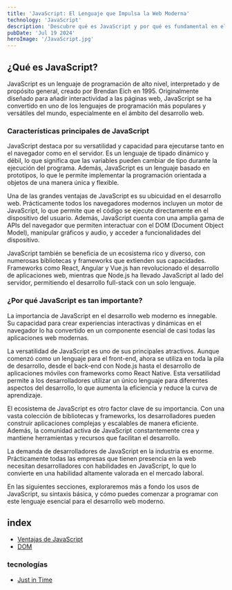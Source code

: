 ```yaml
---
title: 'JavaScript: El Lenguaje que Impulsa la Web Moderna'
technology: 'JavaScript'
description: 'Descubre qué es JavaScript y por qué es fundamental en el desarrollo web actual.'
pubDate: 'Jul 19 2024'
heroImage: '/JavaScript.jpg'
---
```

## ¿Qué es JavaScript?
JavaScript es un lenguaje de programación de alto nivel, interpretado y de propósito general, creado por Brendan Eich en 1995. Originalmente diseñado para añadir interactividad a las páginas web, JavaScript se ha convertido en uno de los lenguajes de programación más populares y versátiles del mundo, especialmente en el ámbito del desarrollo web.

### Características principales de JavaScript
JavaScript destaca por su versatilidad y capacidad para ejecutarse tanto en el navegador como en el servidor. Es un lenguaje de tipado dinámico y débil, lo que significa que las variables pueden cambiar de tipo durante la ejecución del programa. Además, JavaScript es un lenguaje basado en prototipos, lo que le permite implementar la programación orientada a objetos de una manera única y flexible.

Una de las grandes ventajas de JavaScript es su ubicuidad en el desarrollo web. Prácticamente todos los navegadores modernos incluyen un motor de JavaScript, lo que permite que el código se ejecute directamente en el dispositivo del usuario. Además, JavaScript cuenta con una amplia gama de APIs del navegador que permiten interactuar con el DOM (Document Object Model), manipular gráficos y audio, y acceder a funcionalidades del dispositivo.

JavaScript también se beneficia de un ecosistema rico y diverso, con numerosas bibliotecas y frameworks que extienden sus capacidades. Frameworks como React, Angular y Vue.js han revolucionado el desarrollo de aplicaciones web, mientras que Node.js ha llevado JavaScript al lado del servidor, permitiendo el desarrollo full-stack con un solo lenguaje.

### ¿Por qué JavaScript es tan importante?
La importancia de JavaScript en el desarrollo web moderno es innegable. Su capacidad para crear experiencias interactivas y dinámicas en el navegador lo ha convertido en un componente esencial de casi todas las aplicaciones web modernas.

La versatilidad de JavaScript es uno de sus principales atractivos. Aunque comenzó como un lenguaje para el front-end, ahora se utiliza en toda la pila de desarrollo, desde el back-end con Node.js hasta el desarrollo de aplicaciones móviles con frameworks como React Native. Esta versatilidad permite a los desarrolladores utilizar un único lenguaje para diferentes aspectos del desarrollo, lo que aumenta la eficiencia y reduce la curva de aprendizaje.

El ecosistema de JavaScript es otro factor clave de su importancia. Con una vasta colección de bibliotecas y frameworks, los desarrolladores pueden construir aplicaciones complejas y escalables de manera eficiente. Además, la comunidad activa de JavaScript constantemente crea y mantiene herramientas y recursos que facilitan el desarrollo.

La demanda de desarrolladores de JavaScript en la industria es enorme. Prácticamente todas las empresas que tienen presencia en la web necesitan desarrolladores con habilidades en JavaScript, lo que lo convierte en una habilidad altamente valorada en el mercado laboral.

En las siguientes secciones, exploraremos más a fondo los usos de JavaScript, su sintaxis básica, y cómo puedes comenzar a programar con este lenguaje esencial para el desarrollo web moderno.

## index
- [Ventajas de JavaScript](/blog/javascript/ventajas-de-javascript/)
- [DOM](./dom)

### tecnologías
- [Just in Time](/blog/javascript/just-in-time)